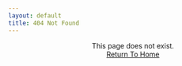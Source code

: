 ```yaml
---
layout: default
title: 404 Not Found
---
```


<p align="center">
This page does not exist. <br>
<a href="{{ "/" | prepend: site.baseurl | replace: '//', '/' }}">Return To Home</a>
